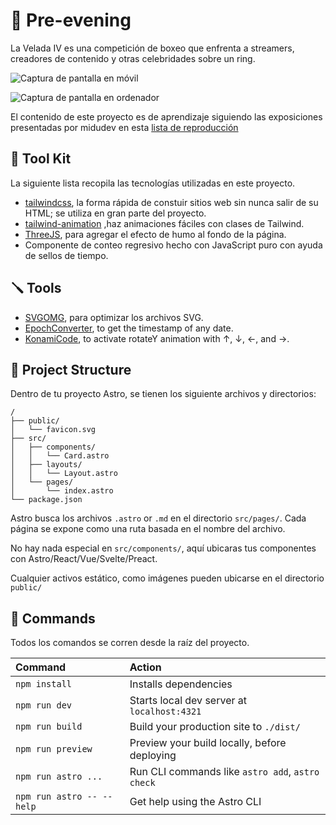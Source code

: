 🌇 Pre-evening
==========

La Velada IV es una competición de boxeo que enfrenta a streamers, creadores de contenido y otras celebridades sobre un ring.

![Captura de pantalla en móvil](https://res.cloudinary.com/dx8j6h1rb/image/upload/v1709408899/propuesta-midudev/Mobile_README_2_iawlyo.png)

![Captura de pantalla en ordenador](https://res.cloudinary.com/dx8j6h1rb/image/upload/v1709411123/propuesta-midudev/Desktop_web_vxfkfr.png)

El contenido de este proyecto es de aprendizaje siguiendo las exposiciones presentadas por midudev en esta [lista de reproducción](https://www.youtube.com/watch?v=BVnhDlbhPvs&list=PLUofhDIg_38rXS6QJDOQky5sYU-hQKwRv)

🧰 Tool Kit
-----------

La siguiente lista recopila las tecnologías utilizadas en este proyecto.

- [tailwindcss](https://tailwindcss.com), la forma rápida de constuir sitios web sin nunca salir de su HTML; se utiliza en gran parte del proyecto.
- [tailwind-animation](https://github.com/midudev/tailwind-animations) ,haz animaciones fáciles con clases de Tailwind.
- [ThreeJS](https://threejs.org), para agregar el efecto de humo al fondo de la página.
- Componente de conteo regresivo hecho con JavaScript puro con ayuda de sellos de tiempo.

🪛 Tools
--------

- [SVGOMG](https://svgomg.net/), para optimizar los archivos SVG.
- [EpochConverter](https://www.epochconverter.com), to get the timestamp of any date.
- [KonamiCode](https://www.epochconverter.com), to activate rotateY animation with ↑, ↓, ←, and →.

🚀 Project Structure
--------------------

Dentro de tu proyecto Astro, se tienen los siguiente archivos y directorios:

```text
/
├── public/
│   └── favicon.svg
├── src/
│   ├── components/
│   │   └── Card.astro
│   ├── layouts/
│   │   └── Layout.astro
│   └── pages/
│       └── index.astro
└── package.json
```

Astro busca los archivos `.astro` or `.md` en el directorio `src/pages/`. Cada página se expone como una ruta basada en el nombre del archivo.

No hay nada especial en `src/components/`, aquí ubicaras tus componentes con Astro/React/Vue/Svelte/Preact.

Cualquier activos estático, como imágenes pueden ubicarse en el directorio `public/`

🧞 Commands
-----------

Todos los comandos se corren desde la raíz del proyecto.

| Command                   | Action                                           |
| :------------------------ | :----------------------------------------------- |
| `npm install`             | Installs dependencies                            |
| `npm run dev`             | Starts local dev server at `localhost:4321`      |
| `npm run build`           | Build your production site to `./dist/`          |
| `npm run preview`         | Preview your build locally, before deploying     |
| `npm run astro ...`       | Run CLI commands like `astro add`, `astro check` |
| `npm run astro -- --help` | Get help using the Astro CLI                     |
